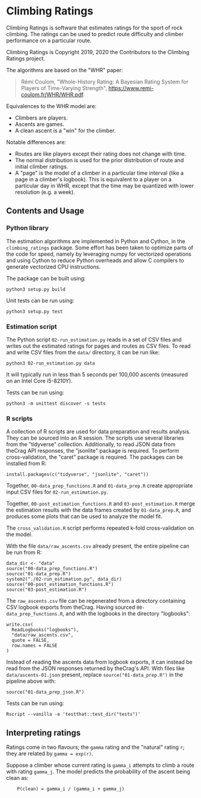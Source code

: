 # Climbing Ratings

Climbing Ratings is software that estimates ratings for the sport of rock climbing.  The ratings can be used to predict route difficulty and climber performance on a particular route.

Climbing Ratings is Copyright 2019, 2020 the Contributors to the Climbing Ratings project.

The algorithms are based on the "WHR" paper:

> Rémi Coulom, "Whole-History Rating: A Bayesian Rating System for Players of Time-Varying Strength", <https://www.remi-coulom.fr/WHR/WHR.pdf>.

Equivalences to the WHR model are:

-   Climbers are players.
-   Ascents are games.
-   A clean ascent is a "win" for the climber.

Notable differences are:

-   Routes are like players except their rating does not change with time.
-   The normal distribution is used for the prior distribution of route and initial climber ratings.
-   A "page" is the model of a climber in a particular time interval (like a page in a climber's logbook).  This is equivalent to a player on a particular day in WHR, except that the time may be quantized with lower resolution (e.g. a week).

## Contents and Usage

### Python library

The estimation algorithms are implemented in Python and Cython, in the `climbing_ratings` package.  Some effort has been taken to optimize parts of the code for speed, namely by leveraging numpy for vectorized operations and using Cython to reduce Python overheads and allow C compilers to generate vectorized CPU instructions.

The package can be built using:

```
python3 setup.py build
```

Unit tests can be run using:

```
python3 setup.py test
```

### Estimation script

The Python script `02-run_estimation.py` reads in a set of CSV files and writes out the estimated ratings for pages and routes as CSV files.  To read and write CSV files from the `data/` directory, it can be run like:

```
python3 02-run_estimation.py data
```

It will typically run in less than 5 seconds per 100,000 ascents (measured on an Intel Core i5-8210Y).

Tests can be run using:

```
python3 -m unittest discover -s tests
```

### R scripts

A collection of R scripts are used for data preparation and results analysis.  They can be sourced into an R session.  The scripts use several libraries from the "tidyverse" collection.  Additionally, to read JSON data from theCrag API responses, the "jsonlite" package is required.  To perform cross-validation, the "caret" package is required.  The packages can be installed from R:

```
install.packages(c("tidyverse", "jsonlite", "caret"))
```

Together, `00-data_prep_functions.R` and `01-data_prep.R` create appropriate input CSV files for `02-run_estimation.py`.

Together, `00-post_estimation_functions.R` and `03-post_estimation.R` merge the estimation results with the data frames created by `01-data_prep.R`, and produces some plots that can be used to analyze the model fit.

The `cross_validation.R` script performs repeated k-fold cross-validation on the model.

With the file `data/raw_ascents.csv` already present, the entire pipeline can be run from R:

```
data_dir <- "data"
source("00-data_prep_functions.R")
source("01-data_prep.R")
system2("./02-run_estimation.py", data_dir)
source("00-post_estimation_functions.R")
source("03-post_estimation.R")
```

The `raw_ascents.csv` file can be regenerated from a directory containing CSV logbook exports from theCrag.  Having sourced `00-data_prep_functions.R`, and with the logbooks in the directory "logbooks":

```
write.csv(
  ReadLogbooks("logbooks"),
  "data/raw_ascents.csv",
  quote = FALSE,
  row.names = FALSE
)
```

Instead of reading the ascents data from logbook exports, it can instead be read from the JSON responses returned by theCrag's API.  With files like `data/ascents-01.json` present, replace `source("01-data_prep.R")` in the pipeline above with:

```
source("01-data_prep_json.R")
```

Tests can be run using:

```
Rscript --vanilla -e 'testthat::test_dir("tests")'
```

## Interpreting ratings

Ratings come in two flavours; the `gamma` rating and the "natural" rating `r`; they are related by `gamma = exp(r)`.

Suppose a climber whose current rating is `gamma_i` attempts to climb a route with rating `gamma_j`.  The model predicts the probability of the ascent being clean as:

```
    P(clean) = gamma_i / (gamma_i + gamma_j)
```

